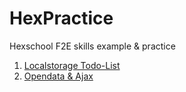# HexPractice
Hexschool F2E skills example &amp; practice

1. [Localstorage Todo-List](https://yishin26.github.io/HexPractice/localstorage/index.html) 
2. [Opendata & Ajax](https://yishin26.github.io/HexPractice/opendata/index.html)

